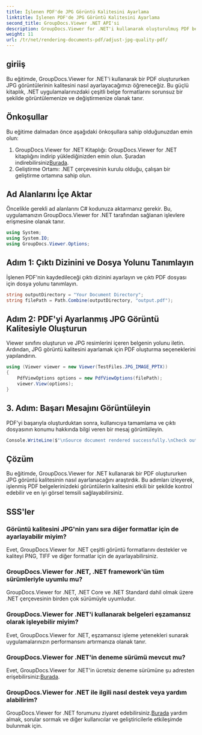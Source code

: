 ```yaml
---
title: İşlenen PDF'de JPG Görüntü Kalitesini Ayarlama
linktitle: İşlenen PDF'de JPG Görüntü Kalitesini Ayarlama
second_title: GroupDocs.Viewer .NET API'si
description: GroupDocs.Viewer for .NET'i kullanarak oluşturulmuş PDF belgelerinde JPG görüntü kalitesini nasıl ayarlayacağınızı öğrenin. Belge görüntüleme deneyiminizi geliştirin.
weight: 11
url: /tr/net/rendering-documents-pdf/adjust-jpg-quality-pdf/
---
```

## giriiş
Bu eğitimde, GroupDocs.Viewer for .NET'i kullanarak bir PDF oluştururken JPG görüntülerinin kalitesini nasıl ayarlayacağımızı öğreneceğiz. Bu güçlü kitaplık, .NET uygulamalarınızdaki çeşitli belge formatlarını sorunsuz bir şekilde görüntülemenize ve değiştirmenize olanak tanır.
## Önkoşullar
Bu eğitime dalmadan önce aşağıdaki önkoşullara sahip olduğunuzdan emin olun:
1.  GroupDocs.Viewer for .NET Kitaplığı: GroupDocs.Viewer for .NET kitaplığını indirip yüklediğinizden emin olun. Şuradan indirebilirsiniz[Burada](https://releases.groupdocs.com/viewer/net/).
2. Geliştirme Ortamı: .NET çerçevesinin kurulu olduğu, çalışan bir geliştirme ortamına sahip olun.

## Ad Alanlarını İçe Aktar
Öncelikle gerekli ad alanlarını C# kodunuza aktarmanız gerekir. Bu, uygulamanızın GroupDocs.Viewer for .NET tarafından sağlanan işlevlere erişmesine olanak tanır.
```csharp
using System;
using System.IO;
using GroupDocs.Viewer.Options;
```
## Adım 1: Çıktı Dizinini ve Dosya Yolunu Tanımlayın
İşlenen PDF'nin kaydedileceği çıktı dizinini ayarlayın ve çıktı PDF dosyası için dosya yolunu tanımlayın.
```csharp
string outputDirectory = "Your Document Directory";
string filePath = Path.Combine(outputDirectory, "output.pdf");
```
## Adım 2: PDF'yi Ayarlanmış JPG Görüntü Kalitesiyle Oluşturun
Viewer sınıfını oluşturun ve JPG resimlerini içeren belgenin yolunu iletin. Ardından, JPG görüntü kalitesini ayarlamak için PDF oluşturma seçeneklerini yapılandırın.
```csharp
using (Viewer viewer = new Viewer(TestFiles.JPG_IMAGE_PPTX))
{               
    PdfViewOptions options = new PdfViewOptions(filePath);
    viewer.View(options);
}
```
## 3. Adım: Başarı Mesajını Görüntüleyin
PDF'yi başarıyla oluşturduktan sonra, kullanıcıya tamamlama ve çıktı dosyasının konumu hakkında bilgi veren bir mesaj görüntüleyin.
```csharp
Console.WriteLine($"\nSource document rendered successfully.\nCheck output in {outputDirectory}.");
```

## Çözüm
Bu eğitimde, GroupDocs.Viewer for .NET kullanarak bir PDF oluştururken JPG görüntü kalitesinin nasıl ayarlanacağını araştırdık. Bu adımları izleyerek, işlenmiş PDF belgelerinizdeki görüntülerin kalitesini etkili bir şekilde kontrol edebilir ve en iyi görsel temsili sağlayabilirsiniz.
## SSS'ler
### Görüntü kalitesini JPG'nin yanı sıra diğer formatlar için de ayarlayabilir miyim?
Evet, GroupDocs.Viewer for .NET çeşitli görüntü formatlarını destekler ve kaliteyi PNG, TIFF ve diğer formatlar için de ayarlayabilirsiniz.
### GroupDocs.Viewer for .NET, .NET framework'ün tüm sürümleriyle uyumlu mu?
GroupDocs.Viewer for .NET, .NET Core ve .NET Standard dahil olmak üzere .NET çerçevesinin birden çok sürümüyle uyumludur.
### GroupDocs.Viewer for .NET'i kullanarak belgeleri eşzamansız olarak işleyebilir miyim?
Evet, GroupDocs.Viewer for .NET, eşzamansız işleme yetenekleri sunarak uygulamalarınızın performansını artırmanıza olanak tanır.
### GroupDocs.Viewer for .NET'in deneme sürümü mevcut mu?
 Evet, GroupDocs.Viewer for .NET'in ücretsiz deneme sürümüne şu adresten erişebilirsiniz:[Burada](https://releases.groupdocs.com/).
### GroupDocs.Viewer for .NET ile ilgili nasıl destek veya yardım alabilirim?
 GroupDocs.Viewer for .NET forumunu ziyaret edebilirsiniz.[Burada](https://forum.groupdocs.com/c/viewer/9) yardım almak, sorular sormak ve diğer kullanıcılar ve geliştiricilerle etkileşimde bulunmak için.